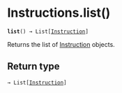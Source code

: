 # Instructions.list()

**`list`**`() → List[`[`Instruction`](../instruction/)`]`

Returns the list of [Instruction](../instruction/) objects.

## Return type

`→ List[`[`Instruction`](../instruction/)`]`

